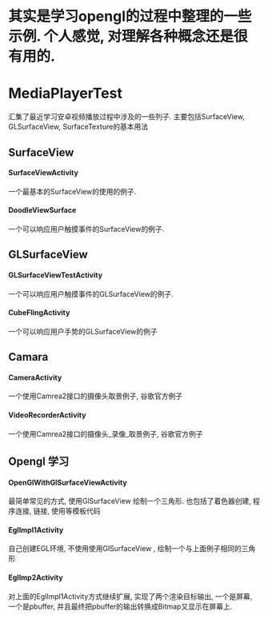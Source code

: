 # 其实是学习opengl的过程中整理的一些示例.  个人感觉, 对理解各种概念还是很有用的.

# MediaPlayerTest
汇集了最近学习安卓视频播放过程中涉及的一些列子.
主要包括SurfaceView, GLSurfaceView, SurfaceTexture的基本用法

## SurfaceView
#### SurfaceViewActivity
一个最基本的SurfaceView的使用的例子.

#### DoodleViewSurface
一个可以响应用户触摸事件的SurfaceView的例子.

## GLSurfaceView
#### GLSurfaceViewTestActivity
一个可以响应用户触摸事件的GLSurfaceView的例子.

#### CubeFlingActivity
一个可以响应用户手势的GLSurfaceView的例子


## Camara
#### CameraActivity
一个使用Camrea2接口的摄像头取景例子, 谷歌官方例子

#### VideoRecorderActivity
一个使用Camrea2接口的摄像头_录像_取景例子, 谷歌官方例子

## Opengl 学习
#### OpenGlWithGlSurfaceViewActivity   
最简单常见的方式, 使用GlSurfaceView  绘制一个三角形.  也包括了着色器创建, 程序连接, 链接, 使用等模板代码

#### EglImpl1Activity   
自己创建EGL环境,  不使用使用GlSurfaceView ,  绘制一个与上面例子相同的三角形

#### EglImp2Activity  
对上面的EglImpl1Activity方式继续扩展,  实现了两个渲染目标输出, 一个是屏幕, 一个是pbuffer, 并且最终把pbuffer的输出转换成Bitmap又显示在屏幕上. 

